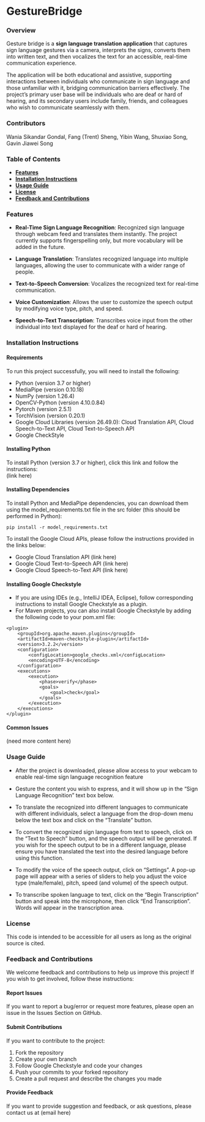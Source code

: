 # GestureBridge

### Overview
Gesture bridge is a **sign language translation application** that captures sign language gestures via a camera, 
interprets the signs, converts them into written text, and then vocalizes the text for an accessible, real-time 
communication experience.  

The application will be both educational and assistive, supporting interactions between individuals who 
communicate in sign language and those unfamiliar with it, bridging communication barriers effectively. The 
project’s primary user base will be individuals who are deaf or hard of hearing, and its secondary users include 
family, friends, and colleagues who wish to communicate seamlessly with them.

### Contributors
Wania Sikandar Gondal, Fang (Trent) Sheng, Yibin Wang, Shuxiao Song, Gavin Jiawei Song

### Table of Contents
- [**Features**](#features-)
- [**Installation Instructions**](#installation-instructions-)
- [**Usage Guide**](#usage-guide)
- [**License**](#license)
- [**Feedback and Contributions**](#feedback-and-contributions)

### Features  
- **Real-Time Sign Language Recognition**: Recognized sign language through webcam feed and translates them instantly.
The project currently supports fingerspelling only, but more vocabulary will be added in the future.


- **Language Translation**: Translates recognized language into multiple languages, allowing the user to communicate
with a wider range of people.


- **Text-to-Speech Conversion**: Vocalizes the recognized text for real-time communication.


- **Voice Customization**: Allows the user to customize the speech output by modifying voice type, pitch, and speed.


- **Speech-to-Text Transcription**: Transcribes voice input from the other individual into text displayed for the deaf
or hard of hearing.

### Installation Instructions  
#### Requirements
To run this project successfully, you will need to install the following:
- Python (version 3.7 or higher)
- MediaPipe (version 0.10.18)
- NumPy (version 1.26.4)
- OpenCV-Python (version 4.10.0.84)
- Pytorch (version 2.5.1)
- TorchVision (version 0.20.1)
- Google Cloud Libraries (version 26.49.0): Cloud Translation API, Cloud Speech-to-Text API, Cloud Text-to-Speech API
- Google CheckStyle

#### Installing Python
To install Python (version 3.7 or higher), click this link and follow the instructions:  
(link here)

#### Installing Dependencies
To install Python and MediaPipe dependencies, you can download them using the
model_requirements.txt file in the src folder (this should be performed in Python):
```
pip install -r model_requirements.txt
```
To install the Google Cloud APIs, please follow the instructions provided in the links below:
- Google Cloud Translation API (link here)
- Google Cloud Text-to-Speech API (link here)
- Google Cloud Speech-to-Text API (link here)

#### Installing Google Checkstyle
- If you are using IDEs (e.g., IntelliJ IDEA, Eclipse), follow corresponding instructions to
install Google Checkstyle as a plugin.
- For Maven projects, you can also install Google Checkstyle by adding the following code to
your pom.xml file:
```
<plugin>
    <groupId>org.apache.maven.plugins</groupId>
    <artifactId>maven-checkstyle-plugin</artifactId>
    <version>3.2.2</version>
    <configuration>
        <configLocation>google_checks.xml</configLocation>
        <encoding>UTF-8</encoding>
    </configuration>
    <executions>
        <execution>
            <phase>verify</phase>
            <goals>
                <goal>check</goal>
            </goals>
        </execution>
    </executions>
</plugin>
```
#### Common Issues
(need more content here)

### Usage Guide
- After the project is downloaded, please allow access to your webcam to enable real-time
sign language recognition feature


- Gesture the content you wish to express, and it will show up in the “Sign Language 
Recognition” text box below.


- To translate the recognized into different languages to communicate with different 
individuals, select a language from the drop-down menu below the text box and click on 
the “Translate” button.


- To convert the recognized sign language from text to speech, click on the “Text to 
Speech” button, and the speech output will be generated. If you wish for the speech output
to be in a different language, please ensure you have translated the text into the desired 
language before using this function.


- To modify the voice of the speech output, click on “Settings”. A pop-up page will appear 
with a series of sliders to help you adjust the voice type (male/female), pitch, speed 
(and volume) of the speech output.


-  To transcribe spoken language to text, click on the “Begin Transcription” button and 
speak into the microphone, then click “End Transcription”. Words will appear in 
the transcription area.

### License
This code is intended to be accessible for all users as long as the original source is cited.

### Feedback and Contributions
We welcome feedback and contributions to help us improve this project! If you wish to get 
involved, follow these instructions:

#### Report Issues
If you want to report a bug/error or request more features, please open an issue in the 
Issues Section on GitHub.

#### Submit Contributions
If you want to contribute to the project:
1. Fork the repository
2. Create your own branch
3. Follow Google Checkstyle and code your changes
4. Push your commits to your forked repository
5. Create a pull request and describe the changes you made

#### Provide Feedback
If you want to provide suggestion and feedback, or ask questions, please contact us 
at (email here)





